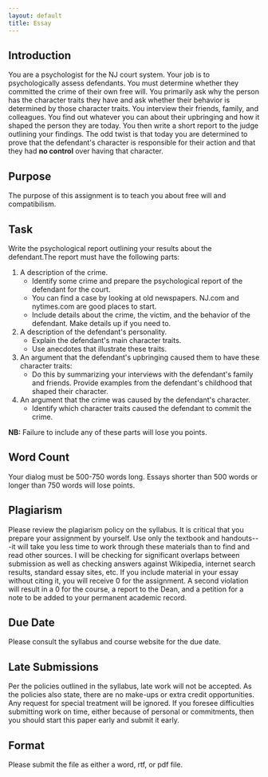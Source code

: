 ```yaml
---
layout: default
title: Essay
---
```



## Introduction

You are a psychologist for the NJ court system. Your job is to psychologically assess defendants. You must determine whether they committed the crime of their own free will. You primarily ask why the person has the character traits they have and ask whether their behavior is determined by those character traits. You interview their friends, family, and colleagues. You find out whatever you can about their upbringing and how it shaped the person they are today. You then write a short report to the judge outlining your findings. The odd twist is that today you are determined to prove that the defendant's character is responsible for their action and that they had **no control** over having that character. 


## Purpose

The purpose of this assignment is to teach you about free will and compatibilism. 

## Task

Write the psychological report outlining your results about the defendant.The report must have the following parts: 

1. A description of the crime.
	+ Identify some crime and prepare the psychological report of the defendant for the court. 
	+ You can find a case by looking at old newspapers. NJ.com and nytimes.com are good places to start. 
	+ Include details about the crime, the victim, and the behavior of the defendant. Make details up if you need to.
2. A description of the defendant's personality.
	+ Explain the defendant's main character traits. 
	+ Use anecdotes that illustrate these traits. 
3. An argument that the defendant's upbringing caused them to have these character traits: 	 
	+ Do this by summarizing your interviews with the defendant's family and friends. Provide examples from the defendant's childhood that shaped their character.
4. An argument that the crime was caused by the defendant's character. 
	+  Identify which character traits caused the defendant to commit the crime. 


**NB:** Failure to include any of these parts will lose you points.

## Word Count 
Your dialog must be 500-750 words long. Essays shorter than 500 words or longer than 750 words will lose points.



 


## Plagiarism

Please review the plagiarism policy on the syllabus. It is critical that you prepare your assignment by yourself. Use only the textbook and handouts---it will take you less time to work through these materials than to find and read other sources. I will be checking for significant overlaps between submission as well as checking answers against Wikipedia, internet search results, standard essay sites, etc. If you include material in your essay without citing it, you will receive 0 for the assignment. A second violation will result in a 0 for the course, a report to the Dean, and a petition for a note to be added to your permanent academic record. 

## Due Date
Please consult the syllabus and course website for the due date.

## Late Submissions

Per the policies outlined in the syllabus, late work will not be accepted. As the policies also state, there are no make-ups or extra credit opportunities. Any request for special treatment will be ignored. If you foresee difficulties submitting work on time, either because of personal or commitments, then you should start this paper early and submit it early. 

## Format
Please submit the file as either a word, rtf, or pdf file.




